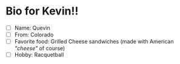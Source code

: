 # Bio for Kevin!!

- [ ] Name: Quevin
- [ ] From: Colorado
- [ ] Favorite food: Grilled Cheese sandwiches (made with American *"cheese"* of course) 
- [ ] Hobby: Racquetball
